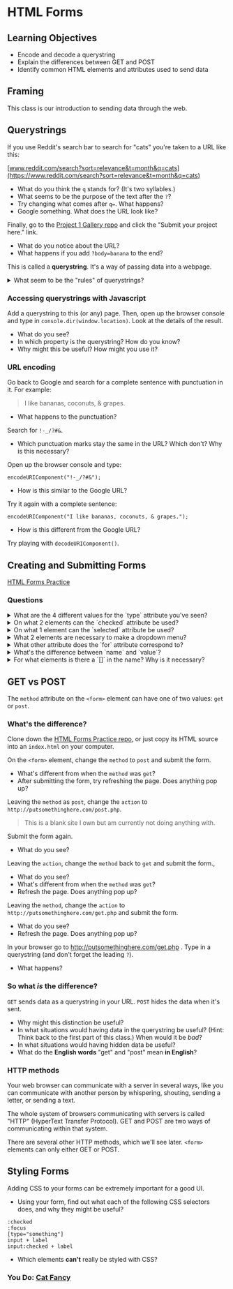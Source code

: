 # HTML Forms

## Learning Objectives

- Encode and decode a querystring
- Explain the differences between GET and POST
- Identify common HTML elements and attributes used to send data

## Framing

This class is our introduction to sending data through the web.

## Querystrings

If you use Reddit's search bar to search for "cats" you're taken to a URL like this:

[www.reddit.com/search?sort=relevance&t=month&q=cats](https://www.reddit.com/search?sort=relevance&t=month&q=cats)

- What do you think the `q` stands for? (It's two syllables.)
- What seems to be the purpose of the text after the `?`?
- Try changing what comes after `q=`. What happens?
- Google something. What does the URL look like?

Finally, go to the [Project 1 Gallery repo](https://github.com/ga-dc/project1-gallery) and click the "Submit your project here." link.

- What do you notice about the URL?
- What happens if you add `?body=banana` to the end?

This is called a **querystring**. It's a way of passing data into a webpage.

<details>
<summary>What seem to be the "rules" of querystrings?</summary>

They are `key=value` pairs, separated by `&`, following a `?`, and are the last part of the URL.
</details>

### Accessing querystrings with Javascript

Add a querystring to this (or any) page. Then, open up the browser console and type in `console.dir(window.location)`. Look at the details of the result.

- What do you see?
- In which property is the querystring? How do you know?
- Why might this be useful? How might you use it?

### URL encoding

Go back to Google and search for a complete sentence with punctuation in it. For example:

> I like bananas, coconuts, & grapes.

- What happens to the punctuation?

Search for `!-_/?#&`.

- Which punctuation marks stay the same in the URL? Which don't? Why is this necessary?

Open up the browser console and type:

```
encodeURIComponent("!-_/?#&");
```

- How is this similar to the Google URL?

Try it again with a complete sentence:

```
encodeURIComponent("I like bananas, coconuts, & grapes.");
```

- How is this different from the Google URL?

<!-- The spaces are percent-encoded -->

Try playing with `decodeURIComponent()`.

## Creating and Submitting Forms

[HTML Forms Practice](http://ga-wdi-exercises.github.io/html-forms-practice/index.html)

### Questions

<details>
<summary>What are the 4 different values for the `type` attribute you've seen?</summary>
`radio`, `checkbox`, `text`, `submit`
</details>

<details>
<summary>On what 2 elements can the `checked` attribute be used?</summary>
`input type="radio"`, `input type="checkbox"`
</details>

<details>
<summary>On what 1 element can the `selected` attribute be used?</summary>
`<option>`
</details>

<details>
<summary>What 2 elements are necessary to make a dropdown menu?</summary>
`<select>` and `<option>`
</details>

<details>
<summary>What other attribute does the `for` attribute correspond to?</summary>
The value of `for` must be the ID of an element.
</details>

<details>
<summary>What's the difference between `name` and `value`?</summary>
When you submit a form, the data is sent as key/value pairs. `name` is the key. For instance, if you submit a form with `<input name="color" value="red" />` the data will contain `color=red`.
</details>

<details>
<summary>For what elements is there a `[]` in the name? Why is it necessary?</summary>
The elements that allow multiple answers for one field have `[]`. This is array notation, because the elements have an array of values.
</details>

## GET vs POST

The `method` attribute on the `<form>` element can have one of two values: `get` or `post`.

### What's the difference?

Clone down the [HTML Forms Practice repo](https://github.com/ga-wdi-exercises/html-forms-practice), or just copy its HTML source into an `index.html` on your computer.

On the `<form>` element, change the `method` to `post` and submit the form.

- What's different from when the `method` was `get`?
- After submitting the form, try refreshing the page. Does anything pop up?

Leaving the `method` as `post`, change the `action` to `http://putsomethinghere.com/post.php`.

> This is a blank site I own but am currently not doing anything with.

Submit the form again.

- What do you see?

Leaving the `action`, change the `method` back to `get` and submit the form.,

- What do you see?
- What's different from when the `method` was `get`?
- Refresh the page. Does anything pop up?

Leaving the `method`, change the `action` to `http://putsomethinghere.com/get.php` and submit the form.

- What do you see?
- Refresh the page. Does anything pop up?

In your browser go to http://putsomethinghere.com/get.php . Type in a querystring (and don't forget the leading `?`).

- What happens?

### So what *is* the difference?

`GET` sends data as a querystring in your URL. `POST` hides the data when it's sent.

- Why might this distinction be useful?
- In what situations would having data in the querystring be useful? (Hint: Think back to the first part of this class.) When would it be *bad*?
- In what situations would having hidden data be useful?
- What do the **English words** "get" and "post" mean **in English**?

### HTTP methods

Your web browser can communicate with a server in several ways, like you can communicate with another person by whispering, shouting, sending a letter, or sending a text.

The whole system of browsers communicating with servers is called "HTTP" (HyperText Transfer Protocol). GET and POST are two ways of communicating within that system.

There are several other HTTP methods, which we'll see later. `<form>` elements can only either GET or POST.

## Styling Forms

Adding CSS to your forms can be extremely important for a good UI.

- Using your form, find out what each of the following CSS selectors does, and why they might be useful?

```
:checked
:focus
[type="something"]
input + label
input:checked + label
```

- Which elements **can't** really be styled with CSS?

### You Do: [Cat Fancy](https://github.com/ga-wdi-exercises/cat_fancy)
